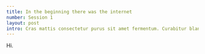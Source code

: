 ```yaml
---
title: In the beginning there was the internet
number: Session 1
layout: post
intro: Cras mattis consectetur purus sit amet fermentum. Curabitur blandit tempus porttitor. Cum sociis natoque penatibus et magnis dis parturient montes, nascetur ridiculus mus. Cum sociis natoque penatibus et magnis dis parturient montes, nascetur ridiculus mus. Vestibulum id ligula porta felis euismod semper. Cras mattis consectetur purus sit amet fermentum.
---
```


Hi.